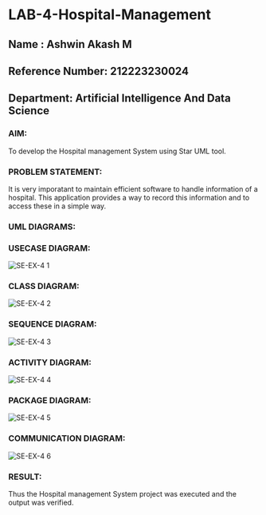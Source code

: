 # LAB-4-Hospital-Management
## Name : Ashwin Akash M
## Reference Number: 212223230024
## Department: Artificial Intelligence And Data Science
### AIM:
To develop the Hospital management System using Star UML tool.
### PROBLEM STATEMENT:
It is very imporatant to maintain efficient software to handle information of a hospital.
This application provides a way to record this information and to access these in a simple way.

### UML DIAGRAMS:
### USECASE DIAGRAM:
![SE-EX-4 1](https://github.com/user-attachments/assets/36b5fd8c-2a72-4584-87ba-0ab06b4956b7)


### CLASS DIAGRAM:
![SE-EX-4 2](https://github.com/user-attachments/assets/18f05b36-c477-443d-942b-b2c6e51e9d33)


### SEQUENCE DIAGRAM:
![SE-EX-4 3](https://github.com/user-attachments/assets/68f9b2c8-0003-4654-ae57-e8aef3317374)


### ACTIVITY DIAGRAM:
![SE-EX-4 4](https://github.com/user-attachments/assets/4480547f-4b23-4b8e-8376-8d945a35c3f6)


### PACKAGE DIAGRAM:
![SE-EX-4 5](https://github.com/user-attachments/assets/5eeee102-6e9c-43e0-a383-2f9328e139be)


### COMMUNICATION DIAGRAM:
![SE-EX-4 6](https://github.com/user-attachments/assets/ed500816-13ba-4315-b033-dfa99be27ae3)





### RESULT:
Thus the Hospital management System project was executed and the output was verified.
